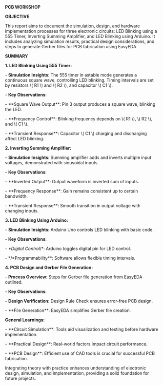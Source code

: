 **PCB WORKSHOP**


**OBJECTIVE**

This report aims to document the simulation, design, and hardware implementation processes for three electronic circuits: LED Blinking using a 555 Timer, Inverting Summing Amplifier, and LED Blinking using Arduino. It includes analyzing simulation results, practical design considerations, and steps to generate Gerber files for PCB fabrication using EasyEDA.

**SUMMARY**

**1. LED Blinking Using 555 Timer:**

\- **Simulation Insights**: The 555 timer in astable mode generates a continuous square wave, controlling LED blinking. Timing intervals are set by resistors \\( R1 \\) and \\( R2 \\), and capacitor \\( C1 \\).

\- **Key Observations**:

\- \*\*Square Wave Output\*\*: Pin 3 output produces a square wave, blinking the LED.

\- \*\*Frequency Control\*\*: Blinking frequency depends on \\( R1 \\), \\( R2 \\), and \\( C1 \\).

\- \*\*Transient Response\*\*: Capacitor \\( C1 \\) charging and discharging affect LED blinking.

**2. Inverting Summing Amplifier:**

\- **Simulation Insights**: Summing amplifier adds and inverts multiple input voltages, demonstrated with sinusoidal inputs.

\- **Key Observations**:

\- \*\*Inverted Output\*\*: Output waveform is inverted sum of inputs.

\- \*\*Frequency Response\*\*: Gain remains consistent up to certain bandwidth.

\- \*\*Transient Response\*\*: Smooth transition in output voltage with changing inputs.

**3. LED Blinking Using Arduino:**

\- **Simulation Insights**: Arduino Uno controls LED blinking with basic code.

\- **Key Observations**:

\- *\*Digital Control*/*: Arduino toggles digital pin for LED control.

\- */*Programmability\*\*: Software allows flexible timing intervals.

**4. PCB Design and Gerber File Generation:**

\- **Process Overview**: Steps for Gerber file generation from EasyEDA outlined.

\- **Key Observations**:

\- **Design Verification**: Design Rule Check ensures error-free PCB design.

\- \*\*File Generation\*\*: EasyEDA simplifies Gerber file creation.

**General Learnings:**

\- \*\*Circuit Simulation\*\*: Tools aid visualization and testing before hardware implementation.

\- \*\*Practical Design\*\*: Real-world factors impact circuit performance.

\- \*\*PCB Design\*\*: Efficient use of CAD tools is crucial for successful PCB fabrication.

Integrating theory with practice enhances understanding of electronic design, simulation, and implementation, providing a solid foundation for future projects.

